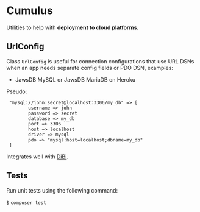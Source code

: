 # Cumulus

Utilities to help with **deployment to cloud platforms**.


## UrlConfig


Class `UrlConfig` is useful for connection configurations that use URL DSNs
when an app needs separate config fields or PDO DSN,
examples:
- JawsDB MySQL or JawsDB MariaDB on Heroku

Pseudo:
```
 "mysql://john:secret@localhost:3306/my_db" => [
 		username => john
 		password => secret
 		database => my_db
 		port => 3306
 		host => localhost
 		driver => mysql
 		pdo => "mysql:host=localhost;dbname=my_db"
 ]
```

Integrates well with [DiBi](https://github.com/dg/dibi).


## Tests

Run unit tests using the following command:

`$` `composer test`

